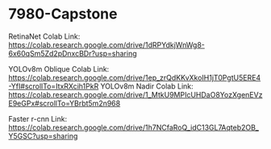 # 7980-Capstone
RetinaNet Colab Link: https://colab.research.google.com/drive/1dRPYdkjWnWg8-6x60qSm5Zd2pDnxcBDr?usp=sharing

YOLOv8m Oblique Colab Link: https://colab.research.google.com/drive/1ep_zrQdKKvXkoIH1jT0PgtU5ERE4-YfI#scrollTo=ItxRXcih1PkR
YOLOv8m Nadir Colab Link: https://colab.research.google.com/drive/1_MtkU9MPIcUHDaO8YozXgenEVzE9eGPx#scrollTo=YBrbt5m2n968

Faster r-cnn Link: https://colab.research.google.com/drive/1h7NCfaRoQ_idC13GL7Aqteb2OB_Y5GSC?usp=sharing
